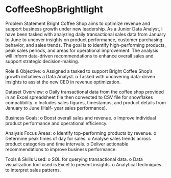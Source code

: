 # CoffeeShopBrightlight
Problem Statement
Bright Coffee Shop aims to optimize revenue and support business growth under new leadership. As a Junior Data Analyst, I have been tasked with analyzing daily transactional sales data from January to June to uncover insights on product performance, customer purchasing behavior, and sales trends. The goal is to identify high-performing products, peak sales periods, and areas for operational improvement. The analysis will inform data-driven recommendations to enhance overall sales and support strategic decision-making.

Role & Objective:
o	Assigned a tasked to support Bright Coffee Shop’s growth initiatives a Data Analyst.
o	Tasked with uncovering data-driven insights to assist the new CEO in revenue optimization.

Dataset Overview:
o	Daily transactional data from the coffee shop provided in an Excel spreadsheet file then convected to CSV file for snowflakes compatibility.
o	Includes sales figures, timestamps, and product details from January to June (Half- year sales performance).

Business Goals:
o	Boost overall sales and revenue.
o	Improve individual product performance and operational efficiency.

Analysis Focus Areas:
o	Identify top-performing products by revenue.
o	Determine peak times of day for sales.
o	Analyse sales trends across product categories and time intervals.
o	Deliver actionable recommendations to improve business performance.

Tools & Skills Used:
o	SQL for querying transactional data.
o	Data visualization tool used is Excel to present insights.
o	Analytical techniques to interpret sales patterns.
